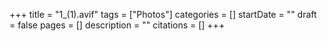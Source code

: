 +++
title = "1_(1).avif"
tags = ["Photos"]
categories = []
startDate = ""
draft = false
pages = []
description = ""
citations = []
+++
